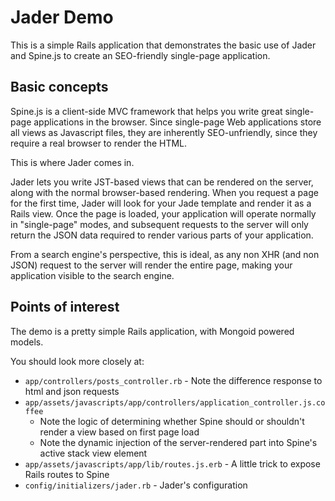 # Jader Demo

This is a simple Rails application that demonstrates the basic use of Jader and Spine.js to create an SEO-friendly
single-page application.

## Basic concepts

Spine.js is a client-side MVC framework that helps you write great single-page applications in the browser. Since
single-page Web applications store all views as Javascript files, they are inherently SEO-unfriendly, since they require
a real browser to render the HTML.

This is where Jader comes in.

Jader lets you write JST-based views that can be rendered on the server, along with the normal browser-based rendering.
When you request a page for the first time, Jader will look for your Jade template and render it as a Rails view. Once the page
is loaded, your application will operate normally in "single-page" modes, and subsequent requests to the server will only return
the JSON data required to render various parts of your application.

From a search engine's perspective, this is ideal, as any non XHR (and non JSON) request to the server will render the entire page,
making your application visible to the search engine.

## Points of interest

The demo is a pretty simple Rails application, with Mongoid powered models.

You should look more closely at:

* `app/controllers/posts_controller.rb` - Note the difference response to html and json requests
* `app/assets/javascripts/app/controllers/application_controller.js.coffee`
  * Note the logic of determining whether Spine should or shouldn't render a view based on first page load
  * Note the dynamic injection of the server-rendered part into Spine's active stack view element
* `app/assets/javascripts/app/lib/routes.js.erb` - A little trick to expose Rails routes to Spine
* `config/initializers/jader.rb` - Jader's configuration